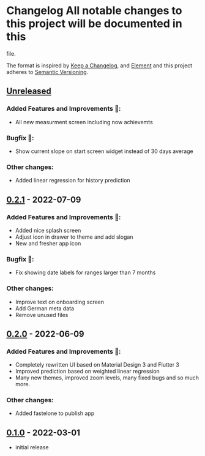 # Changelog All notable changes to this project will be documented in this
file.

The format is inspired by [Keep a
Changelog](https://keepachangelog.com/en/1.0.0/), and
[Element](https://github.com/vector-im/element-android) and this project
adheres to [Semantic Versioning](https://semver.org/spec/v2.0.0.html).

## [Unreleased]
### Added Features and Improvements 🙌:
- All new measurment screen including now achievemts

### Bugfix 🐛:
- Show current slope on start screen widget instead of 30 days average

### Other changes:
- Added linear regression for history prediction

## [0.2.1] - 2022-07-09
### Added Features and Improvements 🙌:
- Added nice splash screen
- Adjust icon in drawer to theme and add slogan
- New and fresher app icon

### Bugfix 🐛:
- Fix showing date labels for ranges larger than 7 months

### Other changes:
- Improve text on onboarding screen
- Add German meta data
- Remove unused files


## [0.2.0] - 2022-06-09
### Added Features and Improvements 🙌:
- Completely rewritten UI based on Material Design 3 and Flutter 3
- Improved prediction based on weighted linear regression
- Many new themes, improved zoom levels, many fixed bugs and so much more.

### Other changes:
- Added fastelone to publish app


## [0.1.0] - 2022-03-01
- initial release


[Unreleased]: https://gitlab.com/mobilemovement/trale/compare/v0.2.1...main
[0.2.1]: https://gitlab.com/mobilemovement/trale/compare/v0.2.0...v0.2.1
[0.2.0]: https://gitlab.com/mobilemovement/trale/compare/v0.1.0...v0.2.0
[0.1.0]: https://gitlab.com/mobilemovement/trale/-/tree/v0.1.0
